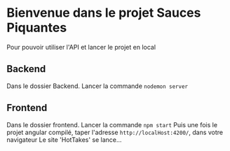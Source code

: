 # Bienvenue dans le projet Sauces Piquantes

Pour pouvoir utiliser l'API et lancer le projet en local

## Backend

Dans le dossier Backend. Lancer la commande `nodemon server`

## Frontend

Dans le dossier frontend. Lancer la commande `npm start`
Puis une fois le projet angular compilé, taper l'adresse `http://localHost:4200/`, dans votre navigateur
Le site 'HotTakes' se lance...
